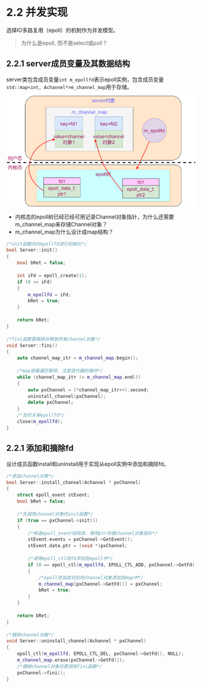 # 2.2 并发实现

选择IO多路复用（epoll）的机制作为并发模型。

> 为什么是epoll, 而不是select或poll？

## 2.2.1 server成员变量及其数据结构

server类包含成员变量`int m_epollfd`表示epoll实例，包含成员变量`std::map<int, Achannel*>m_channel_map`用于存储。

![](/assets/epoll数据结构.png)

+ 内核态的epoll树已经已经可用记录Channel对象指针，为什么还需要m_channel_map来存储Channel对象？
+ m_channel_map为什么设计成map结构？

```cpp
/*init函数内对epollfd进行初始化*/
bool Server::init()
{
    bool bRet = false;

    int iFd = epoll_create(1);
    if (0 <= iFd)
    {
        m_epollfd = iFd;
        bRet = true;
    }

    return bRet;
}

/*fini函数要摘除并释放所有channel对象*/
void Server::fini()
{
    auto channel_map_itr = m_channel_map.begin();

    /*map容器遍历删除，注意迭代器的操作*/
    while (channel_map_itr != m_channel_map.end())
    {
        auto pxChannel = (*channel_map_itr++).second;
        uninstall_channel(pxChannel);
        delete pxChannel;
    }
    /*及时关掉epollfd*/
    close(m_epollfd);
}
```

## 2.2.1 添加和摘除fd

设计成员函数install和uninstall用于实现从epoll实例中添加和摘除fd。

```cpp
/*添加channel对象*/
bool Server::install_channel(Achannel * pxChannel)
{
    struct epoll_event stEvent;
    bool bRet = false;

    /*先调用channel对象的init函数*/
    if (true == pxChannel->init())
    {
        /*构造epoll_event结构体，使用ptr存储channel对象指针*/
        stEvent.events = pxChannel->GetEvent();
        stEvent.data.ptr = (void *)pxChannel;
        
        /*调用epoll_ctl将fd添加到epoll中*/
        if (0 == epoll_ctl(m_epollfd, EPOLL_CTL_ADD, pxChannel->GetFd(), &stEvent))
        {
            /*epoll添加成功后将channel对象添加到map中*/
            m_channel_map[pxChannel->GetFd()] = pxChannel;
            bRet = true;
        }
    }

    return bRet;  
}

/*摘除channel对象*/
void Server::uninstall_channel(Achannel * pxChannel)
{
    epoll_ctl(m_epollfd, EPOLL_CTL_DEL, pxChannel->GetFd(), NULL);
    m_channel_map.erase(pxChannel->GetFd());
    /*摘掉channel对象后要调用fini函数*/
    pxChannel->fini();
}
```

